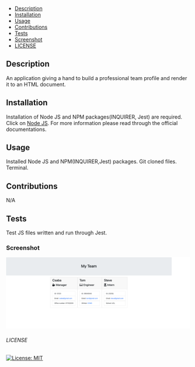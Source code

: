 - [Description](#description)
- [Installation](#installation)
- [Usage](#usage)
- [Contributions](#contributions)
- [Tests](#tests)
- [Screenshot](#screenshot)
- [LICENSE](#license)


## Description
An application giving a hand to build a professional team profile and render it to an HTML document.
## Installation
Installation of Node JS and NPM packages(INQUIRER, Jest) are required. Click on [Node JS](https://nodejs.org/en/). For more information please read through the official documentations.
## Usage
Installed Node JS and NPM(INQUIRER,Jest) packages. Git cloned files. Terminal. 
## Contributions
N/A

## Tests
Test JS files written and run through Jest. 

### Screenshot
![Screenshot](./assets/127.0.0.1_5500_output_team.html.png)
<br>

###### LICENSE
[![License: MIT](https://img.shields.io/badge/License-MIT-yellow.svg)](https://opensource.org/licenses/MIT)